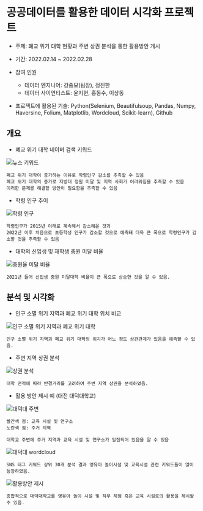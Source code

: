 # 공공데이터를 활용한 데이터 시각화 프로젝트

- 주제: 폐교 위기 대학 현황과 주변 상권 분석을 통한 활용방안 개시
- 기간: 2022.02.14 ~ 2022.02.28
- 참여 인원
  - 데이터 엔지니어: 강중모(팀장), 정진한
  - 데이터 사이언티스트: 윤지현, 홍동수, 이상동

- 프로젝트에 활용된 기술: Python(Selenium, Beautifulsoup, Pandas, Numpy, Haversine, Folium, Matplotlib, Wordcloud, Scikit-learn), Github



## 개요

- 폐교 위기 대학 네이버 검색 키워드

![뉴스 키워드](https://user-images.githubusercontent.com/87686562/193468371-7e2c3049-55c2-49c2-9783-771b65d0440b.png)

```
폐교 위기 대학이 증가하는 이유로 학령인구 감소를 추측할 수 있음
폐교 위기 대학의 증가로 지방대 정원 미달 및 지역 사회가 어려워짐을 추측할 수 있음
이러한 문제를 해결할 방안이 필요함을 추측할 수 있음
```



- 학령 인구 추이

![학령 인구](https://user-images.githubusercontent.com/87686562/193468503-957fea19-7756-48fa-905e-7929435f2ee8.png)

```
학령인구가 2015년 이래로 계속해서 감소해온 것과
2022년 이후 처음으로 초등학생 인구가 감소할 것으로 예측돼 더욱 큰 폭으로 학령인구가 감소할 것을 추측할 수 있음
```



- 대학의 신입생 및 재학생 충원 미달 비율

![충원율 미달 비율](https://user-images.githubusercontent.com/87686562/193468611-78f62e16-d04d-4787-b383-2a4801a9285b.png)

```
2021년 들어 신입생 충원 미달대학 비율이 큰 폭으로 상승한 것을 알 수 있음.
```



## 분석 및 시각화

- 인구 소멸 위기 지역과 폐교 위기 대학 위치 비교

![인구 소멸 위기 지역과 폐교 위기 대학](https://user-images.githubusercontent.com/87686562/193468669-d9dc5f3e-93ff-4f31-85fc-2bd9ef158754.png)

```
인구 소멸 위기 지역과 폐교 위기 대학의 위치가 어느 정도 상관관계가 있음을 예측할 수 있음.
```



- 주변 지역 상권 분석

![상권 분석](https://user-images.githubusercontent.com/87686562/193468764-6ec355a8-3f57-4f94-9d73-a402c831089d.png)

```
대학 면적에 따라 반경거리를 고려하여 주변 지역 상권을 분석하였음.
```



- 활용 방안 제시 예 (대전 대덕대학교)

![대덕대 주변](https://user-images.githubusercontent.com/87686562/193468810-c33bd20c-1a11-4932-b4f1-1794dd79074d.png)

```
빨간색 점: 교육 시설 및 연구소
노란색 점: 주거 지역

대학교 주변에 주거 지역과 교육 시설 및 연구소가 밀집되어 있음을 알 수 있음
```



![대덕대 wordcloud](https://user-images.githubusercontent.com/87686562/193468870-63cb931d-f69e-45cc-8898-15900ada7510.png)

```
SNS 태그 키워드 상위 30개 분석 결과 영유아 놀이시설 및 교육시설 관련 키워드들이 많이 등장하였음.
```



![활용방안 제시](https://user-images.githubusercontent.com/87686562/193468996-3e1e9e8d-64ad-4c03-b09a-5fe32a706782.png)

```
종합적으로 대덕대학교를 영유아 놀이 시설 및 직무 체험 혹은 교육 시설로의 활용을 제시할 수 있음.
```

